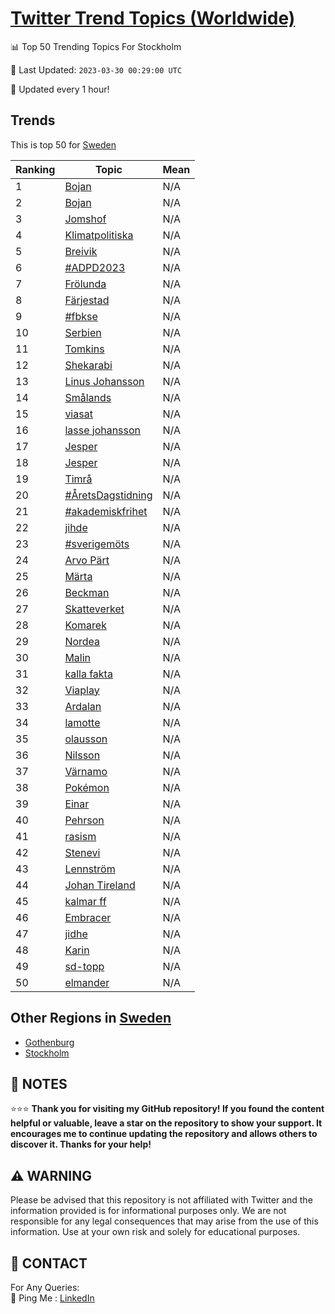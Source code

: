 [Twitter Trend Topics (Worldwide)](https://github.com/ErcinDedeoglu/Twitter-Trend-Topics)
==========


📊 Top 50 Trending Topics For Stockholm

📆 Last Updated: `2023-03-30 00:29:00 UTC`

🔧 Updated every 1 hour!


## Trends

This is top 50 for [Sweden](</Sweden>)

| Ranking | Topic | Mean |
| ------- | ------------ | ------------ |
| 1 | [Bojan](http://twitter.com/search?q=Bojan) | N/A |
| 2 | [Bojan](http://twitter.com/search?q=Bojan) | N/A |
| 3 | [Jomshof](http://twitter.com/search?q=Jomshof) | N/A |
| 4 | [Klimatpolitiska](http://twitter.com/search?q=Klimatpolitiska) | N/A |
| 5 | [Breivik](http://twitter.com/search?q=Breivik) | N/A |
| 6 | [#ADPD2023](http://twitter.com/search?q=%23ADPD2023) | N/A |
| 7 | [Frölunda](http://twitter.com/search?q=Fr%c3%b6lunda) | N/A |
| 8 | [Färjestad](http://twitter.com/search?q=F%c3%a4rjestad) | N/A |
| 9 | [#fbkse](http://twitter.com/search?q=%23fbkse) | N/A |
| 10 | [Serbien](http://twitter.com/search?q=Serbien) | N/A |
| 11 | [Tomkins](http://twitter.com/search?q=Tomkins) | N/A |
| 12 | [Shekarabi](http://twitter.com/search?q=Shekarabi) | N/A |
| 13 | [Linus Johansson](http://twitter.com/search?q=Linus+Johansson) | N/A |
| 14 | [Smålands](http://twitter.com/search?q=Sm%c3%a5lands) | N/A |
| 15 | [viasat](http://twitter.com/search?q=viasat) | N/A |
| 16 | [lasse johansson](http://twitter.com/search?q=lasse+johansson) | N/A |
| 17 | [Jesper](http://twitter.com/search?q=Jesper) | N/A |
| 18 | [Jesper](http://twitter.com/search?q=Jesper) | N/A |
| 19 | [Timrå](http://twitter.com/search?q=Timr%c3%a5) | N/A |
| 20 | [#ÅretsDagstidning](http://twitter.com/search?q=%23%c3%85retsDagstidning) | N/A |
| 21 | [#akademiskfrihet](http://twitter.com/search?q=%23akademiskfrihet) | N/A |
| 22 | [jihde](http://twitter.com/search?q=jihde) | N/A |
| 23 | [#sverigemöts](http://twitter.com/search?q=%23sverigem%c3%b6ts) | N/A |
| 24 | [Arvo Pärt](http://twitter.com/search?q=Arvo+P%c3%a4rt) | N/A |
| 25 | [Märta](http://twitter.com/search?q=M%c3%a4rta) | N/A |
| 26 | [Beckman](http://twitter.com/search?q=Beckman) | N/A |
| 27 | [Skatteverket](http://twitter.com/search?q=Skatteverket) | N/A |
| 28 | [Komarek](http://twitter.com/search?q=Komarek) | N/A |
| 29 | [Nordea](http://twitter.com/search?q=Nordea) | N/A |
| 30 | [Malin](http://twitter.com/search?q=Malin) | N/A |
| 31 | [kalla fakta](http://twitter.com/search?q=kalla+fakta) | N/A |
| 32 | [Viaplay](http://twitter.com/search?q=Viaplay) | N/A |
| 33 | [Ardalan](http://twitter.com/search?q=Ardalan) | N/A |
| 34 | [lamotte](http://twitter.com/search?q=lamotte) | N/A |
| 35 | [olausson](http://twitter.com/search?q=olausson) | N/A |
| 36 | [Nilsson](http://twitter.com/search?q=Nilsson) | N/A |
| 37 | [Värnamo](http://twitter.com/search?q=V%c3%a4rnamo) | N/A |
| 38 | [Pokémon](http://twitter.com/search?q=Pok%c3%a9mon) | N/A |
| 39 | [Einar](http://twitter.com/search?q=Einar) | N/A |
| 40 | [Pehrson](http://twitter.com/search?q=Pehrson) | N/A |
| 41 | [rasism](http://twitter.com/search?q=rasism) | N/A |
| 42 | [Stenevi](http://twitter.com/search?q=Stenevi) | N/A |
| 43 | [Lennström](http://twitter.com/search?q=Lennstr%c3%b6m) | N/A |
| 44 | [Johan Tireland](http://twitter.com/search?q=Johan+Tireland) | N/A |
| 45 | [kalmar ff](http://twitter.com/search?q=kalmar+ff) | N/A |
| 46 | [Embracer](http://twitter.com/search?q=Embracer) | N/A |
| 47 | [jidhe](http://twitter.com/search?q=jidhe) | N/A |
| 48 | [Karin](http://twitter.com/search?q=Karin) | N/A |
| 49 | [sd-topp](http://twitter.com/search?q=sd-topp) | N/A |
| 50 | [elmander](http://twitter.com/search?q=elmander) | N/A |



## Other Regions in [Sweden](</Sweden>)

* [Gothenburg](</Sweden/Gothenburg.md>)
* [Stockholm](</Sweden/Stockholm.md>)



## 📝 NOTES

⭐⭐⭐ **Thank you for visiting my GitHub repository! If you found the content helpful or valuable, leave a star on the repository to show your support. It encourages me to continue updating the repository and allows others to discover it. Thanks for your help!**


## ⚠️ WARNING

Please be advised that this repository is not affiliated with Twitter and the information provided is for informational purposes only. We are not responsible for any legal consequences that may arise from the use of this information. Use at your own risk and solely for educational purposes.


## 📨 CONTACT

 For Any Queries:  
            🏓 Ping Me : [LinkedIn](https://www.linkedin.com/in/ercindedeoglu/)
